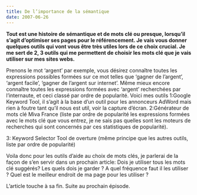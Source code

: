 ```yaml
---
title: De l’importance de la sémantique
date: 2007-06-26
---
```


**Tout est une histoire de sémantique et de mots clé ou presque, lorsqu’il s’agit d’optimiser ses pages pour le référencement. Je vais vous donner quelques outils qui vont vous être très utiles lors de ce choix crucial.
Je me sert de 2, 3 outils qui me permettent de choisir les mots clé que je vais utiliser sur mes sites webs.**

Prenons le mot ‘argent’ par exemple, vous désirez connaître toutes les expressions possibles formées sur ce mot telles que ‘gagner de l’argent’, ‘argent facile’, ‘gagner de l’argent sur internet’. Même mieux encore connaître toutes les expressions formées avec ‘argent’ recherchées par l’internaute, et ceci classé par ordre de popularité.
Voici mes outils
1:Google Keyword Tool, il s’agit à la base d’un outil pour les annonceurs AdWord mais rien à foutre tant qu’il nous est util, voir la capture d’écran.
2:Générateur de mots clé Miva France (liste par ordre de popularité les expressions formées avec le mots clé que vous entrez, je ne sais pas quelles sont les moteurs de recherches qui sont concernés par ces statistiques de popularité).


3: Keyword Selector Tool de overture (même principe que les autres outils, liste par ordre de popularité)

Voila donc pour les outils d’aide au choix de mots clés, je parlerai de la façon de s’en servir dans un prochain article: Dois je utiliser tous les mots clé suggérés? Les quels dois je garder ? A quel fréquence faut il les utiliser ? Quel est le meilleur endroit de ma page pour les utiliser ?

L’article touche à sa fin. Suite au prochain épisode.